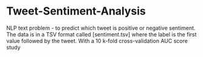 # Tweet-Sentiment-Analysis
NLP text problem - to predict which tweet is positive or negative sentiment. The data is in a TSV format called [sentiment.tsv] where the label is the first value followed by the tweet. With a 10 k-fold cross-validation AUC score  study
